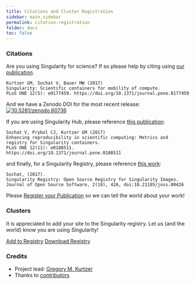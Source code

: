 ```yaml
---
title: Citations and Cluster Registration
sidebar: main_sidebar
permalink: citation-registration
folder: docs
toc: false
---
```


### Citations

Are you using Singularity for science? If so please help by citing using <a href="http://journals.plos.org/plosone/article?id=10.1371/journal.pone.0177459" target="_blank">our publication</a>.

```
Kurtzer GM, Sochat V, Bauer MW (2017)
Singularity: Scientific containers for mobility of compute.
PLoS ONE 12(5): e0177459. https://doi.org/10.1371/journal.pone.0177459
```

And we have a Zenodo DOI for the most recent release: <a target="_blank" href="http://dx.doi.org/10.5281/zenodo.60736"><img src="https://zenodo.org/badge/doi/10.5281/zenodo.60736.svg" alt="10.5281/zenodo.60736"></a><br>

If you are using Singularity Hub, please reference <a href="http://journals.plos.org/plosone/article?id=10.1371/journal.pone.0188511" target="_blank">this publication</a>:

```
Sochat V, Prybol CJ, Kurtzer GM (2017)
Enhancing reproducibility in scientific computing: Metrics and registry for Singularity containers.
PLoS ONE 12(11): e0188511. https://doi.org/10.1371/journal.pone.0188511
```

and finally, for a Singularity Registry, please reference <a href="http://joss.theoj.org/papers/050362b7e7691d2a5d0ebed8251bc01e" target="_blank">this work</a>:

```
Sochat, (2017).
Singularity Registry: Open Source Registry for Singularity Images.
Journal of Open Source Software, 2(18), 426, doi:10.21105/joss.00426
```

Please <a href="https://goo.gl/forms/tGBKnKwplNyRZRSm2" target="_blank">Register your Publication</a> so we can tell the world about your work!


### Clusters

It is appreciated to add your site to the Singularity registry. Let us (and the world) know you are using Singularity!


<a target="_blank" class="btn btn-primary navbar-btn cursorNorm" role="button" href="https://docs.google.com/forms/d/1-ZPL1inx4rb1wVTSVViA_W5Bn7P_eu_wUWUIcoFtPCw/prefill">Add to Registry</a> <a target="_blank" href="https://docs.google.com/spreadsheets/d/e/2PACX-1vTKiQxi2asXGHbH1wqBavDkz8g6V2iNlvfDd0MBFg_0cC0SvWGdk1xvkT0TOKR6jg2aXvBC6oaevZ-S/pub?gid=1407658660&single=true&output=pdf" class="no-after btn btn-primary navbar-btn cursorNorm" role="button">Download Registry  <i class="fa fa-file-pdf-o"></i></a>


### Credits

* Project lead: <a href="https://gmkurtzer.github.io/" target="_blank">Gregory M. Kurtzer</a>
* Thanks to <a href="{{ site.repo }}/blob/master/AUTHORS" target="_blank">contributors</a>
